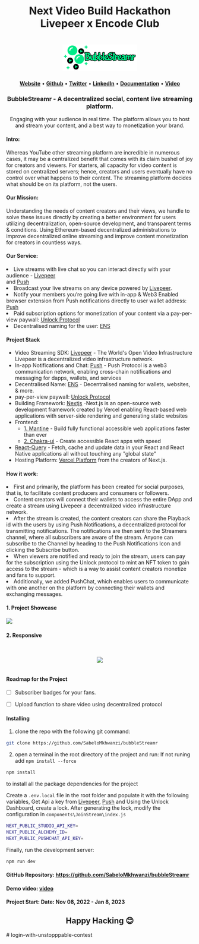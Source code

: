 <h1 align="center">
   <b>
 Next Video Build Hackathon Livepeer x Encode Club 
    </b>
</h1>

<h1 align="center">
   <b>
        <a href="https://bubble-streamr.vercel.app/" target="_blank" ><img src="https://github.com/SabeloMkhwanzi/bubbleStreamr/blob/main/public/bubblestreamr-logo2.png" /></a><br>
    </b>
</h1>

<p align="center">
    <a href="https://bubble-streamr.vercel.app/" target="_blank"><b>Website</b></a> •
    <a href="https://github.com/SabeloMkhwanzi" target="_blank"><b>Github</b></a> •
    <a href="https://twitter.com/SabeloMkhwanaz" target="_blank"><b>Twitter</b></a> •
    <a href="https://www.linkedin.com/in/sabelo-mkhwanazi-54ba431b1/" target="_blank"><b>LinkedIn</b></a> •
    <a href="https://github.com/SabeloMkhwanzi/bubbleStreamr/edit/main/README.md"><b>Documentation</b></a> •
    <a href="https://youtu.be/ELdf4c-cwEc"><b>Video</b></a>
</p>

 <h3 align="center">
 BubbleStreamr - A decentralized social, content live streaming platform. 
</h3>
<p align="center">
Engaging with your audience in real time. The platform allows you to host and stream your content, and a best way to monetization your brand.
</p>

<h4>Intro:</h4>
<p>
Whereas YouTube other streaming platform are incredible in numerous cases, it may be a centralized benefit that comes with its claim bushel of joy for creators and viewers. For starters, all capacity for video content is stored on centralized servers; hence, creators and users eventually have no control over what happens to their content. The streaming platform decides what should be on its platform, not the users.
</p>

<h4>Our Mission:</h4>
<p>
Understanding the needs of content creators and their views, we handle to solve these issues directly by creating a better environment for users utilizing
decentralization, open-source development, and transparent terms & conditions. Using Ethereum-based decentralized administrations to improve decentralized online
streaming and improve content monetization for creators in countless ways.
</p>

<h4>Our Service:</h4>
<li>Live streams with live chat so you can interact directly with your audience - <a href="https://livepeer.org">Livepeer</a></li> and <a href="https://push.org/">Push</a>
<li>Broadcast your live streams on any device powered by <a href="https://livepeer.org">Livepeer</a>.</li>
<li>Notify your members you’re going live with in-app & Web3 Enabled browser extension from Push notifications directly to user wallet address: <a href="https://push.org/">Push</a>
<li>Paid subscription options for monetization of your content via a pay-per-view paywall: <a href="https://ens.domains](https://unlock-protocol.com">Unlock Protocol</a></li>
<li>Decentralised naming for the user: <a href="https://ens.domains">ENS</a> </li>
   
 #### Project Stack
- Video Streaming SDK: [Livepeer](https://livepeer.org/) - The World's Open Video Infrastructure Livepeer is a decentralized video infrastructure network.
- In-app Notifications and Chat: [Push](https://push.org/) - Push Protocol is a web3 communication network, enabling cross-chain notifications and messaging for dapps, wallets, and services
- Decentralised Name: [ENS](https://ens.domains/) - Decentralised naming for wallets, websites, & more.
- pay-per-view paywall: [Unlock Protocol](https://unlock-protocol.com/) 
- Building Framework: [Nextjs](https://nextjs.org/) -Next.js is an open-source web development framework created by Vercel enabling React-based web applications with server-side rendering and generating static websites
- Frontend: 
  - [1. Mantine](https://mantine.dev/) - Build fully functional accessible web applications faster than ever
  - [2. Chakra-ui](https://chakra-ui.com/) - Create accessible React apps with speed
- [React-Query](https://react-query-v3.tanstack.com/) - Fetch, cache and update data in your React and React Native applications all without touching any "global state"
- Hosting Platform: [Vercel Platform](https://vercel.com/new?utm_medium=default-template&filter=next.js&utm_source=create-next-app&utm_campaign=create-next-app-readme) from the creators of Next.js.

<h4>How it work:</h4>
<li>First and primarily, the platform has been created for social purposes, that is, to facilitate content producers and consumers or followers.</li>
<li>Content creators will connect their wallets to access the entire DApp and create a stream using Livepeer a decentralized video infrastructure network.</li>
<li>After the stream is created, the content creators can share the Playback id with the users by using Push Notifications, a decentralized protocol for transmitting notifications. The notifications are then sent to the Streamers channel, where all subscribers are aware of the stream. Anyone can subscribe to the Channel by heading to the Push Notifications Icon and clicking the Subscribe button.</li>
<li>When viewers are notified and ready to join the stream, users can pay for the subscription using the Unlock protocol to mint an NFT token to gain access to the stream - which is a way to assist content creators monetize and fans to support.</li>
<li>Additionally, we added PushChat, which enables users to communicate with one another on the platform by connecting their wallets and exchanging messages.</li>

#### 1. Project Showcase

![](https://github.com/SabeloMkhwanzi/bubbleStreamr/blob/main/public/BubbleSteamr-showcase1.gif)

#### 2. Responsive

<h1 align="center">
 
![](https://github.com/SabeloMkhwanzi/bubbleStreamr/blob/main/public/BubbleSteamr-showcase2.gif)
</h1>
      
#### Roadmap for the Project
- [ ] Subscriber badges for your fans.
- [ ] Upload function to share video using decentralized protocol 
   
   
#### Installing

1. clone the repo with the following git command:

```bash
git clone https://github.com/SabeloMkhwanzi/bubbleStreamr
```

2. open a terminal in the root directory of the project and run: If not runing add `npm install --force`

```bash
npm install
```

to install all the package dependencies for the project

Create a `.env.local` file in the root folder and populate it with the following variables, Get Api a key from [Livepeer](https://livepeer.org/), [Push](https://push.org/) and Using the Unlock Dashboard, create a lock. After generating the lock, modify the configuration in `components\JoinStream\index.js`

```bash
NEXT_PUBLIC_STUDIO_API_KEY=
NEXT_PUBLIC_ALCHEMY_ID=
NEXT_PUBLIC_PUSHCHAT_API_KEY=
```

Finally, run the development server:

```bash
npm run dev
```

#### GitHub Repository: https://github.com/SabeloMkhwanzi/bubbleStreamr

#### Demo video: [video](https://youtu.be/ELdf4c-cwEc)

#### Project Start: Date: Nov 08, 2022 - Jan 8, 2023

<h2 align="center">
   <b>
 Happy Hacking 😊
    </b>
</h2>
# login-with-unstopppable-contest

